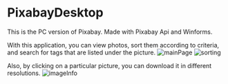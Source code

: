 # PixabayDesktop

This is the PC version of Pixabay. Made with Pixabay Api and Winforms.

With this application, you can view photos, sort them according to criteria, and search for tags that are listed under the picture.
![mainPage](https://github.com/zedicus25/PixabayDesktop/assets/95874337/bce523b5-b8a0-4333-af3d-9c21409eadb8)
![sorting](https://github.com/zedicus25/PixabayDesktop/assets/95874337/b71ce7a7-a2b5-4e2f-94a4-5094c91ed83b)

Also, by clicking on a particular picture, you can download it in different resolutions.
![imageInfo](https://github.com/zedicus25/PixabayDesktop/assets/95874337/bcccdb65-7b7d-4ad0-a09c-106defe34e9b)
